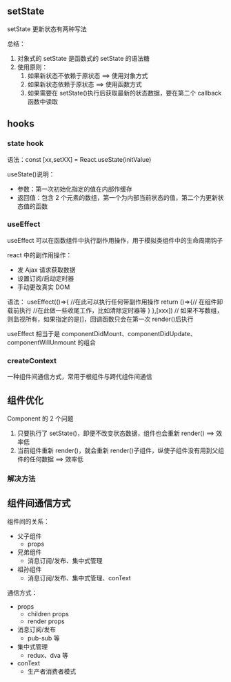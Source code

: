 ## setState

setState 更新状态有两种写法

总结：

1. 对象式的 setState 是函数式的 setState 的语法糖
2. 使用原则：
   1. 如果新状态不依赖于原状态 ==> 使用对象方式
   2. 如果新状态依赖于原状态 ==> 使用函数方式
   3. 如果需要在 setState()执行后获取最新的状态数据，要在第二个 callback 函数中读取

## hooks

### state hook

语法：const [xx,setXX] = React.useState(initValue)

useState()说明：

- 参数：第一次初始化指定的值在内部作缓存
- 返回值：包含 2 个元素的数组，第一个为内部当前状态的值，第二个为更新状态值的函数

### useEffect

useEffect 可以在函数组件中执行副作用操作，用于模拟类组件中的生命周期钩子

react 中的副作用操作：

- 发 Ajax 请求获取数据
- 设置订阅/启动定时器
- 手动更改真实 DOM

语法： useEffect(()=>{
//在此可以执行任何带副作用操作
return ()=>{// 在组件卸载前执行
//在此做一些收尾工作，比如清除定时器等
}
},[xxx]) // 如果不写数组，则监视所有，如果指定的是[]，回调函数只会在第一次 render()后执行

useEffect 相当于是 componentDidMount、componentDidUpdate、componentWillUnmount 的组合

### createContext

一种组件间通信方式，常用于根组件与跨代组件间通信

## 组件优化

Component 的 2 个问题

1. 只要执行了 setState()，即便不改变状态数据，组件也会重新 render() ==> 效率低
2. 当前组件重新 render()，就会重新 render()子组件，纵使子组件没有用到父组件的任何数据 ==> 效率低

### 解决方法

## 组件间通信方式

组件间的关系：

- 父子组件
  - props
- 兄弟组件
  - 消息订阅/发布、集中式管理
- 祖孙组件
  - 消息订阅/发布、集中式管理、conText

通信方式：

- props
  - children props
  - render props
- 消息订阅/发布
  - pub-sub 等
- 集中式管理
  - redux、dva 等
- conText
  - 生产者消费者模式
